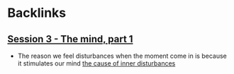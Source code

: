 
# Backlinks
## [Session 3 - The mind, part 1](<Session 3 - The mind, part 1.md>)
- The reason we feel disturbances when the moment come in is because it stimulates our mind [the cause of inner disturbances](<the cause of inner disturbances.md>)

